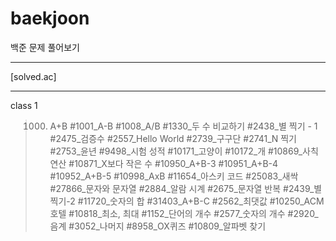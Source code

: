 # baekjoon
백준 문제 풀어보기
________________________________________________________________________________________________________________________
[solved.ac]
________________________________________________________________________________________________________________________
class 1
> 1000. A+B
#1001_A-B
#1008_A/B
#1330_두 수 비교하기
#2438_별 찍기 - 1
#2475_검증수
#2557_Hello World
#2739_구구단
#2741_N 찍기
#2753_윤년
#9498_시험 성적
#10171_고양이
#10172_개
#10869_사칙연산
#10871_X보다 작은 수
#10950_A+B-3
#10951_A+B-4
#10952_A+B-5
#10998_AxB
#11654_아스키 코드
#25083_새싹
#27866_문자와 문자열
#2884_알람 시계
#2675_문자열 반복
#2439_별 찍기-2
#11720_숫자의 합
#31403_A+B-C
#2562_최댓값
#10250_ACM 호텔
#10818_최소, 최대
#1152_단어의 개수
#2577_숫자의 개수
#2920_음계
#3052_나머지
#8958_OX퀴즈
#10809_알파벳 찾기
